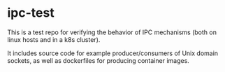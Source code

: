 # ipc-test
This is a test repo for verifying the behavior of IPC mechanisms (both on linux hosts and in a k8s cluster).

It includes source code for example producer/consumers of Unix domain sockets, as well as dockerfiles for producing container images.
